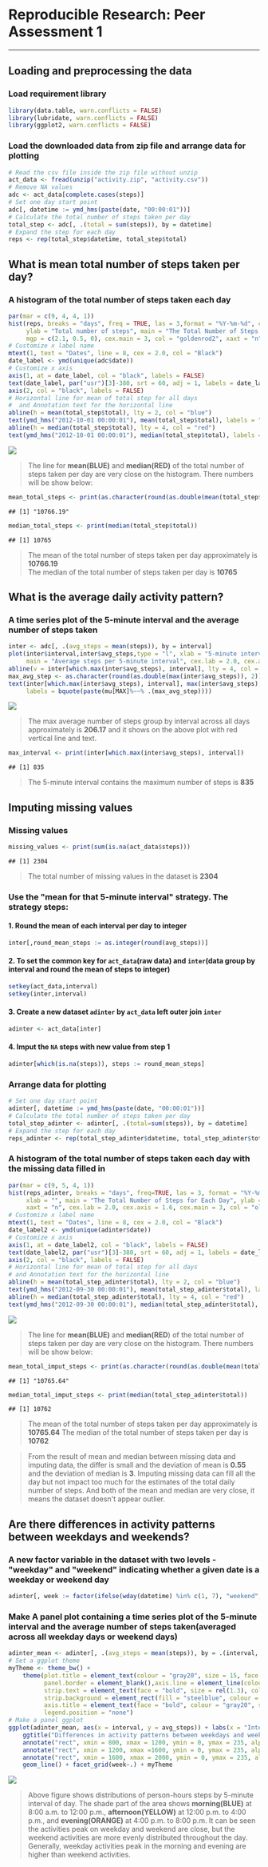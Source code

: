 # Reproducible Research: Peer Assessment 1

----------

## Loading and preprocessing the data  

### Load requirement library  


```r
library(data.table, warn.conflicts = FALSE)
library(lubridate, warn.conflicts = FALSE)
library(ggplot2, warn.conflicts = FALSE)
```

### Load the downloaded data from zip file and arrange data for plotting 


```r
# Read the csv file inside the zip file without unzip
act_data <- fread(unzip("activity.zip", "activity.csv"))
# Remove NA values
adc <- act_data[complete.cases(steps)]
# Set one day start point
adc[, datetime := ymd_hms(paste(date, "00:00:01"))]
# Calculate the total number of steps taken per day
total_step <- adc[, .(total = sum(steps)), by = datetime]
# Expand the step for each day
reps <- rep(total_step$datetime, total_step$total)
```

## What is mean total number of steps taken per day?  

### A histogram of the total number of steps taken each day  


```r
par(mar = c(9, 4, 4, 1))
hist(reps, breaks = "days", freq = TRUE, las = 3,format = "%Y-%m-%d", cex.lab = 2.0, cex.axis = 1.8, xlab= "",
     ylab = "Total number of steps", main = "The Total Number of Steps for Each Day",
     mgp = c(2.1, 0.5, 0), cex.main = 3, col = "goldenrod2", xaxt = "n")
# Customize x label name
mtext(1, text = "Dates", line = 8, cex = 2.0, col = "Black")
date_label <- ymd(unique(adc$date))
# Customize x axis
axis(1, at = date_label, col = "black", labels = FALSE)
text(date_label, par("usr")[3]-380, srt = 60, adj = 1, labels = date_label, xpd = TRUE, cex = 1.6)
axis(2, col = "black", labels = FALSE)
# Horizontal line for mean of total step for all days 
#  and Annotation text for the horizontal line
abline(h = mean(total_step$total), lty = 2, col = "blue")
text(ymd_hms("2012-10-01 00:00:01"), mean(total_step$total), labels = "mean", col = "blue", pos = 1, cex = 1.8)
abline(h = median(total_step$total), lty = 4, col = "red")
text(ymd_hms("2012-10-01 00:00:01"), median(total_step$total), labels = "median", col ="red", pos = 3, cex = 1.8)
```

![](PA1_template_files/figure-html/unnamed-chunk-3-1.png) 

> The line for **mean(BLUE)** and **median(RED)** of the total number of steps taken per day are very close on the histogram. There numbers will be show below:


```r
mean_total_steps <- print(as.character(round(as.double(mean(total_step$total)), 2)))
```

```
## [1] "10766.19"
```

```r
median_total_steps <- print(median(total_step$total))
```

```
## [1] 10765
```

> The mean of the total number of steps taken per day approximately is **10766.19**  
> The median of the total number of steps taken per day is **10765**

## What is the average daily activity pattern?  

### A time series plot of the 5-minute interval and the average number of steps taken


```r
inter <- adc[, .(avg_steps = mean(steps)), by = interval]
plot(inter$interval,inter$avg_steps,type = "l", xlab = "5-minute interval", ylab = "Average number of steps", 
     main = "Average steps per 5-minute interval", cex.lab = 2.0, cex.axis = 1.6, cex.main = 3)
abline(v = inter[which.max(inter$avg_steps), interval], lty = 4, col = "red")
max_avg_step <- as.character(round(as.double(max(inter$avg_steps)), 2))
text(inter[which.max(inter$avg_steps), interval], max(inter$avg_steps), col = "red", pos = 4, cex = 1.8,
     labels = bquote(paste(mu[MAX]%~~% .(max_avg_step))))
```

![](PA1_template_files/figure-html/unnamed-chunk-5-1.png) 

> The max average number of steps group by interval across all days approximately is **206.17** and it shows on the above plot with red vertical line and text.


```r
max_interval <- print(inter[which.max(inter$avg_steps), interval])
```

```
## [1] 835
```

> The 5-minute interval contains the maximum number of steps is **835**

## Imputing missing values  

### Missing values  


```r
missing_values <- print(sum(is.na(act_data$steps)))
```

```
## [1] 2304
```
> The total number of missing values in the dataset is **2304**

### Use the "mean for that 5-minute interval" strategy. The strategy steps:

#### 1. Round the mean of each interval per day to integer

```r
inter[,round_mean_steps := as.integer(round(avg_steps))]
```

#### 2. To set the common key for `act_data`(raw data) and `inter`(data group by interval and round the mean of steps to integer)

```r
setkey(act_data,interval)
setkey(inter,interval)
```

#### 3. Create a new dataset `adinter` by `act_data` left outer join `inter`

```r
adinter <- act_data[inter]
```

#### 4. Imput the `NA` steps with new value from step 1

```r
adinter[which(is.na(steps)), steps := round_mean_steps]
```

### Arrange data for plotting

```r
# Set one day start point
adinter[, datetime := ymd_hms(paste(date, "00:00:01"))]
# Calculate the total number of steps taken per day
total_step_adinter <- adinter[, .(total=sum(steps)), by = datetime]
# Expand the step for each day
reps_adinter <- rep(total_step_adinter$datetime, total_step_adinter$total)
```

### A histogram of the total number of steps taken each day with the missing data filled in

```r
par(mar = c(9, 5, 4, 1))
hist(reps_adinter, breaks = "days", freq=TRUE, las = 3, format = "%Y-%m-%d", mgp = c(2.1, 0.5, 0),
     xlab = "", main = "The Total Number of Steps for Each Day", ylab = "Total number of steps",
     xaxt = "n", cex.lab = 2.0, cex.axis = 1.6, cex.main = 3, col = "olivedrab")
# Customize x label name
mtext(1, text = "Dates", line = 8, cex = 2.0, col = "Black")
date_label2 <- ymd(unique(adinter$date))
# Customize x axis
axis(1, at = date_label2, col = "black", labels = FALSE)
text(date_label2, par("usr")[3]-380, srt = 60, adj = 1, labels = date_label2, xpd = TRUE, cex = 1.6)
axis(2, col = "black", labels = FALSE)
# Horizontal line for mean of total step for all days 
# and Annotation text for the horizontal line
abline(h = mean(total_step_adinter$total), lty = 2, col = "blue")
text(ymd_hms("2012-09-30 00:00:01"), mean(total_step_adinter$total), labels = "mean", col = "blue", pos = 1, cex = 1.4)
abline(h = median(total_step_adinter$total), lty = 4, col = "red")
text(ymd_hms("2012-09-30 00:00:01"), median(total_step_adinter$total), labels = "median", col = "red", pos = 3, cex = 1.4)
```

![](PA1_template_files/figure-html/unnamed-chunk-13-1.png) 

> The line for **mean(BLUE)** and **median(RED**) of the total number of steps taken per day are very close on the histogram. There numbers will be show below:


```r
mean_total_imput_steps <- print(as.character(round(as.double(mean(total_step_adinter$total)), 2)))
```

```
## [1] "10765.64"
```

```r
median_total_imput_steps <- print(median(total_step_adinter$total))
```

```
## [1] 10762
```
> The mean of the total number of steps taken per day approximately is **10765.64**
> The median of the total number of steps taken per day is **10762**


> From the result of mean and median between missing data and imputing data, the differ is small and the deviation of mean is  **0.55** and the deviation of median is **3**. Imputing missing data can fill all the day but not impact too much for the estimates of the total daily number of steps. And both of the mean and median are very close, it means the dataset doesn't appear outlier.

## Are there differences in activity patterns between weekdays and weekends?  

### A new factor variable in the dataset with two levels - "weekday" and "weekend" indicating whether a given date is a weekday or weekend day

```r
adinter[, week := factor(ifelse(wday(datetime) %in% c(1, 7), "weekend", "weekday"))]
```
### Make A panel plot containing a time series plot of the 5-minute interval and the average number of steps taken(averaged across all weekday days or weekend days)

```r
adinter_mean <- adinter[, .(avg_steps = mean(steps)), by = .(interval, week)]
# Set a ggplot theme
myTheme <- theme_bw() +
    theme(plot.title = element_text(colour = "gray20", size = 15, face = "bold"),
          panel.border = element_blank(),axis.line = element_line(colour = "black"),
          strip.text = element_text(face = "bold", size = rel(1.3), color = "white"),
          strip.background = element_rect(fill = "steelblue", colour = "white", size = 1),
          axis.title = element_text(face = "bold", colour = "gray20", size = rel(1.0)),
          legend.position = "none")
# Make a panel ggplot
ggplot(adinter_mean, aes(x = interval, y = avg_steps)) + labs(x = "Interval", y = "Number of steps") +
    ggtitle("Differences in activity patterns between weekdays and weekends") + 
    annotate("rect", xmin = 800, xmax = 1200, ymin = 0, ymax = 235, alpha = .1, fill = "steelblue") + 
    annotate("rect", xmin = 1200, xmax =1600, ymin = 0, ymax = 235, alpha = .1, fill = "yellow") + 
    annotate("rect", xmin = 1600, xmax = 2000, ymin = 0, ymax = 235, alpha = .1, fill = "orange") + 
    geom_line() + facet_grid(week~.) + myTheme
```

![](PA1_template_files/figure-html/unnamed-chunk-17-1.png) 

> Above figure shows distributions of person-hours steps by 5-minute interval of day. The shade part of the area shows **morning(BLUE)** at 8:00 a.m. to 12:00 p.m., **afternoon(YELLOW)** at 12:00 p.m. to 4:00 p.m., and **evening(ORANGE)** at 4:00 p.m. to 8:00 p.m. It can be seen the activities peak on weekday and weekend are close, but the weekend activities are more evenly distributed throughout the day. Generally, weekday activities peak in the morning and evening are higher than weekend activities.

